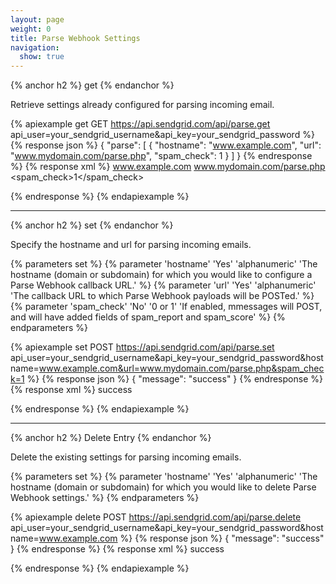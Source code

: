 ```yaml
---
layout: page
weight: 0
title: Parse Webhook Settings
navigation:
  show: true
---
```


{% anchor h2 %}
get 
{% endanchor %}

Retrieve settings already configured for parsing incoming email.

{% apiexample get GET https://api.sendgrid.com/api/parse.get api_user=your_sendgrid_username&api_key=your_sendgrid_password %}
  {% response json %}
{
  "parse": [
    {
      "hostname": "www.example.com",
      "url": "www.mydomain.com/parse.php",
      "spam_check": 1
    }
  ]
}
  {% endresponse %}
  {% response xml %}
<parse>
   <entry>
      <hostname>www.example.com</hostname>
      <url>www.mydomain.com/parse.php</url>
      <spam_check>1</spam_check>
   </entry>
</parse>

  {% endresponse %}
{% endapiexample %}

* * * * *

{% anchor h2 %}
set 
{% endanchor %}

Specify the hostname and url for parsing incoming emails.


{% parameters set %}
 {% parameter 'hostname' 'Yes' 'alphanumeric' 'The hostname (domain or subdomain) for which you would like to configure a Parse Webhook callback URL.' %}
 {% parameter 'url' 'Yes' 'alphanumeric' 'The callback URL to which Parse Webhook payloads will be POSTed.' %}
 {% parameter 'spam_check' 'No' '0 or 1' 'If enabled, mmessages will POST, and will have added fields of spam_report and spam_score' %}
{% endparameters %}


{% apiexample set POST https://api.sendgrid.com/api/parse.set api_user=your_sendgrid_username&api_key=your_sendgrid_password&hostname=www.example.com&url=www.mydomain.com/parse.php&spam_check=1 %}
  {% response json %}
{
  "message": "success"
}
  {% endresponse %}
  {% response xml %}
<result>
   <message>success</message>
</result>

  {% endresponse %}
{% endapiexample %}

* * * * *

{% anchor h2 %}
Delete Entry 
{% endanchor %}

Delete the existing settings for parsing incoming emails.


{% parameters set %}
 {% parameter 'hostname' 'Yes' 'alphanumeric' 'The hostname (domain or subdomain) for which you would like to delete Parse Webhook settings.' %}
{% endparameters %}


{% apiexample delete POST https://api.sendgrid.com/api/parse.delete api_user=your_sendgrid_username&api_key=your_sendgrid_password&hostname=www.example.com %}
  {% response json %}
{
  "message": "success"
}
  {% endresponse %}
  {% response xml %}
<result>
   <message>success</message>
</result>

  {% endresponse %}
{% endapiexample %}
